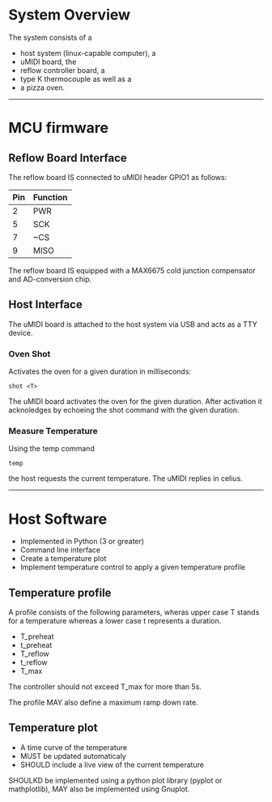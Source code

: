 # System Overview
The system consists of a
* host system (linux-capable computer), a
* uMIDI board, the
* reflow controller board, a
* type K thermocouple as well as a
* a pizza oven.

------------------------------------------------------------------------------

# MCU firmware

## Reflow Board Interface
The reflow board IS connected to uMIDI header GPIO1 as follows:

| Pin | Function |
|-----|----------|
| 2   | PWR      |
| 5   | SCK      |
| 7   | ~CS      |
| 9   | MISO     |

The reflow board IS equipped with a MAX6675 cold junction compensator and
AD-conversion chip.

## Host Interface
The uMIDI board is attached to the host system via USB and acts as a TTY device.

### Oven Shot
Activates the oven for a given duration in milliseconds:
``` 
shot <T>
```

The uMIDI board activates the oven for the given duration.
After activation it acknoledges by echoeing the shot command
with the given duration.

### Measure Temperature
Using the temp command

```
temp
```

the host requests the current temperature. The uMIDI replies in celius.

------------------------------------------------------------------------------

# Host Software
* Implemented in Python (3 or greater)
* Command line interface
* Create a temperature plot
* Implement temperature control to apply a given temperature profile

## Temperature profile
A profile consists of the following parameters, wheras upper case T stands for
a temperature whereas a lower case t represents a duration.
* T_preheat
* t_preheat
* T_reflow
* t_reflow
* T_max

The controller should not exceed T_max for more than 5s.

The profile MAY also define a maximum ramp down rate.

## Temperature plot
* A time curve of the temperature
* MUST be updated automaticaly
* SHOULD include a live view of the current temperature

SHOULKD be implemented using a python plot library (pyplot or mathplotlib), MAY also be
implemented using Gnuplot.
